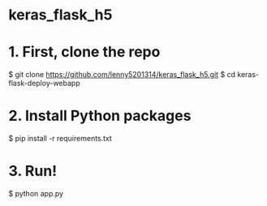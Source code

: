 # keras_flask_h5
# 1. First, clone the repo
$ git clone https://github.com/lenny5201314/keras_flask_h5.git
$ cd keras-flask-deploy-webapp

# 2. Install Python packages
$ pip install -r requirements.txt

# 3. Run!
$ python app.py
